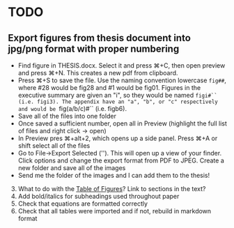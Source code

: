 # TODO

## Export figures from thesis document into jpg/png format with proper numbering

* Find figure in THESIS.docx. Select it and press ⌘+C, then open preview and press ⌘+N. This creates a new pdf from clipboard.
* Press ⌘+S to save the file. Use the naming convention lowercase `fig##`, where #28 would be fig28 and #1 would be fig01. Figures in the executive summary are given an "i", so they would be named `figi#`` (i.e. figi3). The appendix have an "a", "b", or "c" respectively and would be `fig(a/b/c)#`` (i.e. figb6).
* Save all of the files into one folder
* Once saved a sufficient number, open all in Preview (highlight the full list of files and right click -> open)
* In Preview pres ⌘+alt+2, which opens up a side panel. Press ⌘+A or shift select all of the files
* Go to File->Export Selected (''). This will open up a view of your finder. Click options and change the export format from PDF to JPEG. Create a new folder and save all of the images
* Send me the folder of the images and I can add them to the thesis!


3. What to do with the [Table of Figures](Table-of-Figures.md)? Link to sections in the text?
5. Add bold/italics for subheadings used throughout paper
7. Check that equations are formatted correctly
8. Check that all tables were imported and if not, rebuild in markdown format
